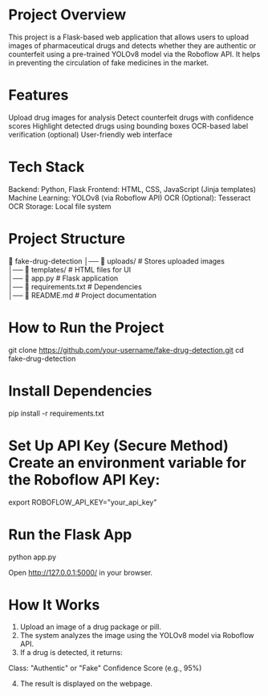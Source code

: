 # Project Overview
This project is a Flask-based web application that allows users to upload images of pharmaceutical drugs and detects whether they are authentic or counterfeit using a pre-trained YOLOv8 model via the Roboflow API. 
It helps in preventing the circulation of fake medicines in the market.

# Features
Upload drug images for analysis
Detect counterfeit drugs with confidence scores
Highlight detected drugs using bounding boxes
OCR-based label verification (optional)
User-friendly web interface

# Tech Stack
Backend: Python, Flask
Frontend: HTML, CSS, JavaScript (Jinja templates)
Machine Learning: YOLOv8 (via Roboflow API)
OCR (Optional): Tesseract OCR
Storage: Local file system
 
# Project Structure
📁 fake-drug-detection
│── 📁 uploads/            # Stores uploaded images  
│── 📁 templates/          # HTML files for UI  
│── 📄 app.py              # Flask application  
│── 📄 requirements.txt    # Dependencies  
│── 📄 README.md           # Project documentation  

# How to Run the Project
git clone https://github.com/your-username/fake-drug-detection.git
cd fake-drug-detection

# Install Dependencies
pip install -r requirements.txt

# Set Up API Key (Secure Method) Create an environment variable for the Roboflow API Key:
export ROBOFLOW_API_KEY="your_api_key"

# Run the Flask App
python app.py

Open http://127.0.0.1:5000/ in your browser.

# How It Works
1. Upload an image of a drug package or pill.
2. The system analyzes the image using the YOLOv8 model via Roboflow API.
3. If a drug is detected, it returns:

Class: "Authentic" or "Fake"
Confidence Score (e.g., 95%)

4. The result is displayed on the webpage.
